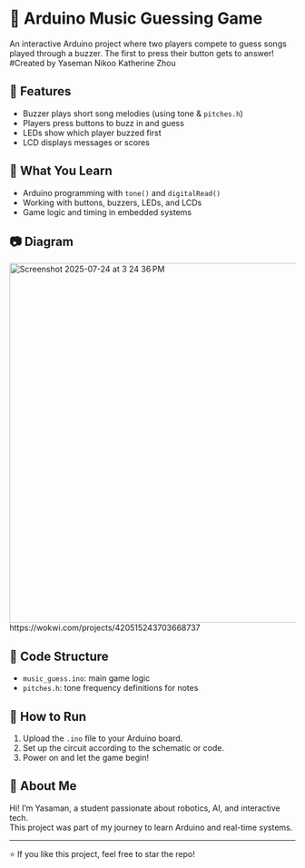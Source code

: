 # 🎵 Arduino Music Guessing Game

An interactive Arduino project where two players compete to guess songs played through a buzzer. The first to press their button gets to answer!
#Created by 
Yaseman Nikoo
Katherine Zhou

## 🔧 Features
- Buzzer plays short song melodies (using tone & `pitches.h`)
- Players press buttons to buzz in and guess
- LEDs show which player buzzed first
- LCD displays messages or scores 

## 🧠 What You Learn
- Arduino programming with `tone()` and `digitalRead()`
- Working with buttons, buzzers, LEDs, and LCDs
- Game logic and timing in embedded systems

## 📷 Diagram
<img width="529" height="634" alt="Screenshot 2025-07-24 at 3 24 36 PM" src="https://github.com/user-attachments/assets/4bac3149-b65e-4221-9db4-b2f303c67363" />
https://wokwi.com/projects/420515243703668737


## 📄 Code Structure
- `music_guess.ino`: main game logic
- `pitches.h`: tone frequency definitions for notes

## 🚀 How to Run
1. Upload the `.ino` file to your Arduino board.
2. Set up the circuit according to the schematic or code.
3. Power on and let the game begin!

## 🙋 About Me
Hi! I’m Yasaman, a student passionate about robotics, AI, and interactive tech.  
This project was part of my journey to learn Arduino and real-time systems.

---

⭐️ If you like this project, feel free to star the repo!
